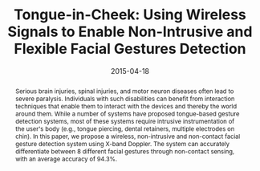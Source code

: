 ---
abstract: |-
  Serious brain injuries, spinal injuries, and motor neuron diseases often lead to severe paralysis. Individuals with such disabilities can benefit from interaction techniques that enable them to interact with the devices and thereby the world around them. While a number of systems have proposed tongue-based gesture detection systems, most of these systems require intrusive instrumentation of the user's body (e.g., tongue piercing, dental retainers, multiple electrodes on chin). In this paper, we propose a wireless, non-intrusive and non-contact facial gesture detection system using X-band Doppler. The system can accurately differentiate between 8 different facial gestures through non-contact sensing, with an average accuracy of 94.3%.
authors:
- goel
- Chen Zhao
- Ruth Vinisha
- patel
award: 'Honorable Mention Award'
bibtex: |-
  @inproceedings{Goel:2015:TUW:2702123.2702591,
   author = {Goel, Mayank and Zhao, Chen and Vinisha, Ruth and Patel, Shwetak N.},
   title = {Tongue-in-Cheek: Using Wireless Signals to Enable Non-Intrusive and Flexible Facial Gestures Detection},
   booktitle = {Proceedings of the 33rd Annual ACM Conference on Human Factors in Computing Systems},
   series = {CHI '15},
   year = {2015},
   isbn = {978-1-4503-3145-6},
   location = {Seoul, Republic of Korea},
   pages = {255--258},
   numpages = {4},
   url = {http://doi.acm.org/10.1145/2702123.2702591},
   doi = {10.1145/2702123.2702591},
   acmid = {2702591},
   publisher = {ACM},
   address = {New York, NY, USA},
   keywords = {accessibility, tongue gestures, tongue-computer interface, wireless signals},
  }
caption: 'Tongue-in-Cheek is a non-contact facial gesture detection system. It is integrated into a pair of off-the-shelf headphones.'
citation: |-
  Mayank Goel, Chen Zhao, Ruth Vinisha, and Shwetak N. Patel. 2015. Tongue-in-Cheek: Using Wireless Signals to Enable Non-Intrusive and Flexible Facial Gestures Detection.  In Proceedings of the 33rd Annual ACM Conference on Human Factors in Computing Systems (CHI '15). ACM, New York, NY, USA,  255-258. DOI: http://dx.doi.org/10.1145/2702123.2702591
conference: Conference on Human Factors in Computing Systems (CHI), 2015
date: '2015-04-18'
image: '/images/pubs/tongueincheek.jpg'
pdf: /pdfs/tongue-in-cheek.pdf
thumbnail: '/images/pubs/tongueincheek_thumbnail.jpg'
title: 'Tongue-in-Cheek: Using Wireless Signals to Enable Non-Intrusive and Flexible
  Facial Gestures Detection'
video: 'https://www.youtube.com/watch?v=CAehjSYkEt8'
video_embed: '<iframe width="560" height="315" src="https://www.youtube.com/embed/CAehjSYkEt8" frameborder="0" allowfullscreen></iframe>'
---